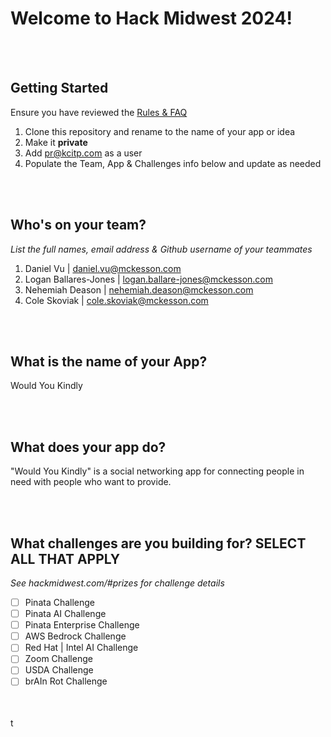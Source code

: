 # Welcome to Hack Midwest 2024!

<br /><br />

## Getting Started

Ensure you have reviewed the [Rules & FAQ](https://hackmidwest.com/#faq)

1. Clone this repository and rename to the name of your app or idea
2. Make it **private**
3. Add pr@kcitp.com as a user
4. Populate the Team, App & Challenges info below and update as needed

<br /><br />

## Who's on your team?

_List the full names, email address & Github username of your teammates_

1. Daniel Vu | daniel.vu@mckesson.com
2. Logan Ballares-Jones | logan.ballare-jones@mckesson.com
3. Nehemiah Deason | nehemiah.deason@mckesson.com
4. Cole Skoviak | cole.skoviak@mckesson.com

<br /><br />

## What is the name of your App?

Would You Kindly

<br /><br />

## What does your app do?

"Would You Kindly" is a social networking app for connecting people in need with people who want to provide.

<br /><br />

## What challenges are you building for? SELECT ALL THAT APPLY

_See hackmidwest.com/#prizes for challenge details_

- [ ] Pinata Challenge
- [ ] Pinata AI Challenge
- [ ] Pinata Enterprise Challenge
- [ ] AWS Bedrock Challenge
- [ ] Red Hat | Intel AI Challenge
- [ ] Zoom Challenge
- [ ] USDA Challenge
- [ ] brAIn Rot Challenge

<br /><br />
t
